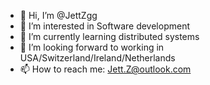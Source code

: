 - 👋 Hi, I’m @JettZgg
- 👀 I’m interested in Software development
- 🌱 I’m currently learning distributed systems
- 🌊 I’m looking forward to working in USA/Switzerland/Ireland/Netherlands
- 📫 How to reach me: Jett.Z@outlook.com
